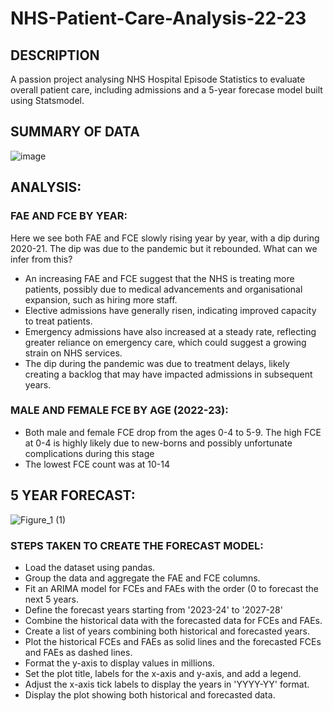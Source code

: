# NHS-Patient-Care-Analysis-22-23

## DESCRIPTION
A passion project analysing NHS Hospital Episode Statistics to evaluate overall patient care, including admissions and a 5-year forecase model built using Statsmodel.

## SUMMARY OF DATA
![image](https://github.com/user-attachments/assets/43ade539-70ce-45e8-b606-ee83da1349a9)

## ANALYSIS:

### FAE AND FCE BY YEAR:
Here we see both FAE and FCE slowly rising year by year, with a dip during 2020-21. The dip was due to the pandemic but it rebounded. What can we infer from this?
- An increasing FAE and FCE suggest that the NHS is treating more patients, possibly due to medical advancements and organisational expansion, such as hiring more staff.
- Elective admissions have generally risen, indicating improved capacity to treat patients.
- Emergency admissions have also increased at a steady rate, reflecting greater reliance on emergency care, which could suggest a growing strain on NHS services.
- The dip during the pandemic was due to treatment delays, likely creating a backlog that may have impacted admissions in subsequent years.

### MALE AND FEMALE FCE BY AGE (2022-23):
- Both male and female FCE drop from the ages 0-4 to 5-9. The high FCE at 0-4 is highly likely due to new-borns and possibly unfortunate complications during this stage
- The lowest FCE count was at 10-14

## 5 YEAR FORECAST:
![Figure_1 (1)](https://github.com/user-attachments/assets/56292bfc-d01d-42d3-b434-5716429d12e0)

### STEPS TAKEN TO CREATE THE FORECAST MODEL:
- Load the dataset using pandas.
- Group the data and aggregate the FAE and FCE columns.
- Fit an ARIMA model for FCEs and FAEs with the order (0 to forecast the next 5 years.
- Define the forecast years starting from '2023-24' to '2027-28'
- Combine the historical data with the forecasted data for FCEs and FAEs.
- Create a list of years combining both historical and forecasted years.
- Plot the historical FCEs and FAEs as solid lines and the forecasted FCEs and FAEs as dashed lines.
- Format the y-axis to display values in millions.
- Set the plot title, labels for the x-axis and y-axis, and add a legend.
- Adjust the x-axis tick labels to display the years in 'YYYY-YY' format.
- Display the plot showing both historical and forecasted data.
